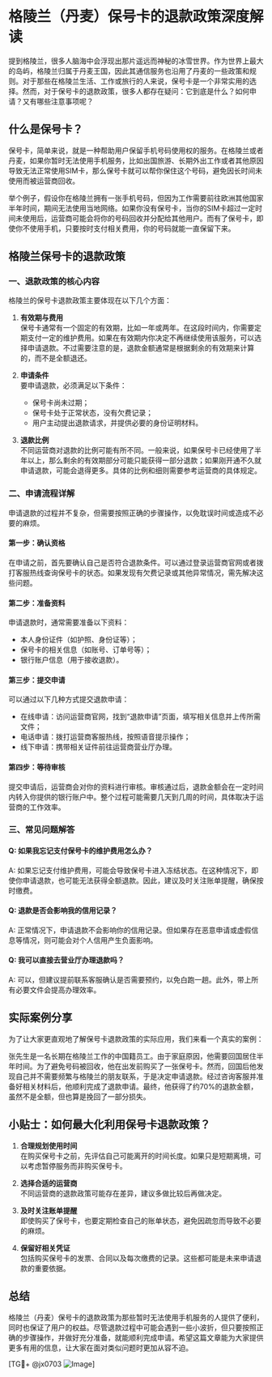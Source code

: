 # 格陵兰（丹麦）保号卡的退款政策深度解读

提到格陵兰，很多人脑海中会浮现出那片遥远而神秘的冰雪世界。作为世界上最大的岛屿，格陵兰归属于丹麦王国，因此其通信服务也沿用了丹麦的一些政策和规则。对于那些在格陵兰生活、工作或旅行的人来说，保号卡是一个非常实用的选择。然而，对于保号卡的退款政策，很多人都存在疑问：它到底是什么？如何申请？又有哪些注意事项呢？

## 什么是保号卡？

保号卡，简单来说，就是一种帮助用户保留手机号码使用权的服务。在格陵兰或者丹麦，如果你暂时无法使用手机服务，比如出国旅游、长期外出工作或者其他原因导致无法正常使用SIM卡，那么保号卡就可以帮你保住这个号码，避免因长时间未使用而被运营商回收。

举个例子，假设你在格陵兰拥有一张手机号码，但因为工作需要前往欧洲其他国家半年时间，期间无法使用当地网络。如果你没有保号卡，当你的SIM卡超过一定时间未使用后，运营商可能会将你的号码回收并分配给其他用户。而有了保号卡，即使你不使用手机，只要按时支付相关费用，你的号码就能一直保留下来。

## 格陵兰保号卡的退款政策

### 一、退款政策的核心内容

格陵兰的保号卡退款政策主要体现在以下几个方面：

1. **有效期与费用**  
   保号卡通常有一个固定的有效期，比如一年或两年。在这段时间内，你需要定期支付一定的维护费用。如果在有效期内你决定不再继续使用该服务，可以选择申请退款。不过需要注意的是，退款金额通常是根据剩余的有效期来计算的，而不是全额退还。

2. **申请条件**  
   要申请退款，必须满足以下条件：
   - 保号卡尚未过期；
   - 保号卡处于正常状态，没有欠费记录；
   - 用户主动提出退款请求，并提供必要的身份证明材料。

3. **退款比例**  
   不同运营商对退款的比例可能有所不同。一般来说，如果保号卡已经使用了半年以上，那么剩余的有效期部分可能只能获得一部分退款；如果刚开通不久就申请退款，可能会退得更多。具体的比例和细则需要参考运营商的具体规定。

### 二、申请流程详解

申请退款的过程并不复杂，但需要按照正确的步骤操作，以免耽误时间或造成不必要的麻烦。

#### 第一步：确认资格
在申请之前，首先要确认自己是否符合退款条件。可以通过登录运营商官网或者拨打客服热线查询保号卡的状态。如果发现有欠费记录或其他异常情况，需先解决这些问题。

#### 第二步：准备资料
申请退款时，通常需要准备以下资料：
- 本人身份证件（如护照、身份证等）；
- 保号卡的相关信息（如账号、订单号等）；
- 银行账户信息（用于接收退款）。

#### 第三步：提交申请
可以通过以下几种方式提交退款申请：
- 在线申请：访问运营商官网，找到“退款申请”页面，填写相关信息并上传所需文件；
- 电话申请：拨打运营商客服热线，按照语音提示操作；
- 线下申请：携带相关证件前往运营商营业厅办理。

#### 第四步：等待审核
提交申请后，运营商会对你的资料进行审核。审核通过后，退款金额会在一定时间内转入你提供的银行账户中。整个过程可能需要几天到几周的时间，具体取决于运营商的工作效率。

### 三、常见问题解答

#### Q: 如果我忘记支付保号卡的维护费用怎么办？
A: 如果忘记支付维护费用，可能会导致保号卡进入冻结状态。在这种情况下，即使你申请退款，也可能无法获得全额退款。因此，建议及时关注账单提醒，确保按时缴费。

#### Q: 退款是否会影响我的信用记录？
A: 正常情况下，申请退款不会影响你的信用记录。但如果存在恶意申请或虚假信息等情况，则可能会对个人信用产生负面影响。

#### Q: 我可以直接去营业厅办理退款吗？
A: 可以，但建议提前联系客服确认是否需要预约，以免白跑一趟。此外，带上所有必要文件会提高办理效率。

## 实际案例分享

为了让大家更直观地了解保号卡退款政策的实际应用，我们来看一个真实的案例：

张先生是一名长期在格陵兰工作的中国籍员工。由于家庭原因，他需要回国居住半年时间。为了避免号码被回收，他在出发前购买了一张保号卡。然而，回国后他发现自己并不需要频繁与格陵兰的朋友联系，于是决定申请退款。经过咨询客服并准备好相关材料后，他顺利完成了退款申请。最终，他获得了约70%的退款金额，虽然不是全额，但也算是挽回了一部分损失。

## 小贴士：如何最大化利用保号卡退款政策？

1. **合理规划使用时间**  
   在购买保号卡之前，先评估自己可能离开的时间长度。如果只是短期离境，可以考虑暂停服务而非购买保号卡。

2. **选择合适的运营商**  
   不同运营商的退款政策可能存在差异，建议多做比较后再做决定。

3. **及时关注账单提醒**  
   即使购买了保号卡，也要定期检查自己的账单状态，避免因疏忽而导致不必要的麻烦。

4. **保留好相关凭证**  
   包括购买保号卡的发票、合同以及每次缴费的记录。这些都可能是未来申请退款的重要依据。

## 总结

格陵兰（丹麦）保号卡的退款政策为那些暂时无法使用手机服务的人提供了便利，同时也保证了用户的权益。尽管退款过程中可能会遇到一些小波折，但只要按照正确的步骤操作，并做好充分准备，就能顺利完成申请。希望这篇文章能为大家提供更多有用的信息，让大家在面对类似问题时更加从容不迫。

[TG💪+ @jx0703 ![Image](https://github.com/user-attachments/assets/dbca1d08-cadb-493c-b0ec-ad6f7a83f270)]